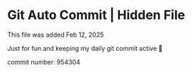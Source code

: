 # Git Auto Commit | Hidden File

This file was added Feb 12, 2025

Just for fun and keeping my daily git commit active 🤪

commit number: 954304
